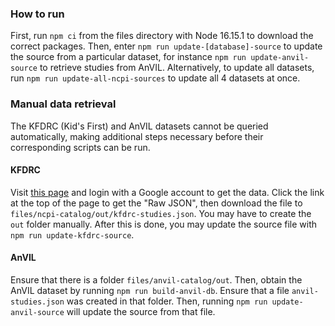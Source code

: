 ### How to run

First, run `npm ci` from the files directory with Node 16.15.1 to download the correct packages.
Then, enter `npm run update-[database]-source` to update the source from a particular dataset,
for instance `npm run update-anvil-source` to retrieve studies from AnVIL. Alternatively, to update all datasets,
run `npm run update-all-ncpi-sources` to update all 4 datasets at once.

### Manual data retrieval

The KFDRC (Kid's First) and AnVIL datasets cannot be queried automatically, making additional steps necessary before
their corresponding scripts can be run.

#### KFDRC

Visit [this page](https://kf-api-fhir-service.kidsfirstdrc.org/ResearchStudy?_total=accurate) and login with a Google
account to get the data. Click the link at the top of the page to get the "Raw JSON", then download the file to
`files/ncpi-catalog/out/kfdrc-studies.json`. You may have to create the `out` folder manually. After this is done, you
may update the source file with `npm run update-kfdrc-source`.

#### AnVIL

Ensure that there is a folder `files/anvil-catalog/out`. Then, obtain the AnVIL dataset by
running `npm run build-anvil-db`.
Ensure that a file `anvil-studies.json` was created in that folder.
Then, running `npm run update-anvil-source` will update the source from that file.
